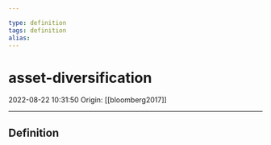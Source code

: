 ```yaml
---

type: definition
tags: definition
alias:
---
```


# asset-diversification

2022-08-22 10:31:50
Origin: [[bloomberg2017]] 

---

## Definition
